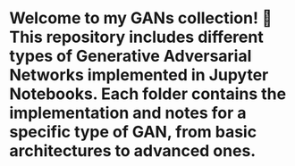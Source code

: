 # Welcome to my GANs collection! 🎨 This repository includes different types of Generative Adversarial Networks implemented in Jupyter Notebooks. Each folder contains the implementation and notes for a specific type of GAN, from basic architectures to advanced ones.

